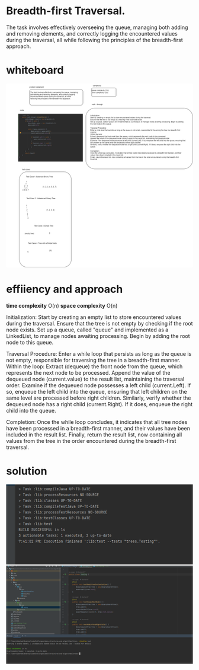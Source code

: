 # Breadth-first Traversal. 
The task involves effectively overseeing the queue, managing both adding and removing elements, and correctly logging the encountered values during the traversal, all while following the principles of the breadth-first approach.

# whiteboard
![whiteboard17.png](whiteboard17.png)

# effiiency and approach 
**time complexity**   O(n)
**space complexity** O(n)


Initialization:
Start by creating an empty list to store encountered values during the traversal.
Ensure that the tree is not empty by checking if the root node exists.
Set up a queue, called "queue" and implemented as a LinkedList, to manage nodes awaiting processing. Begin by adding the root node to this queue.

Traversal Procedure:
Enter a while loop that persists as long as the queue is not empty, responsible for traversing the tree in a breadth-first manner.
Within the loop:
Extract (dequeue) the front node from the queue, which represents the next node to be processed.
Append the value of the dequeued node (current.value) to the result list, maintaining the traversal order.
Examine if the dequeued node possesses a left child (current.Left). If so, enqueue the left child into the queue, ensuring that left children on the same level are processed before right children.
Similarly, verify whether the dequeued node has a right child (current.Right). If it does, enqueue the right child into the queue.

Completion:
Once the while loop concludes, it indicates that all tree nodes have been processed in a breadth-first manner, and their values have been included in the result list.
Finally, return the result list, now containing all values from the tree in the order encountered during the breadth-first traversal.

# solution 
![testing 171.PNG](testing%20171.PNG)
![testing 272.PNG](testing%20272.PNG)